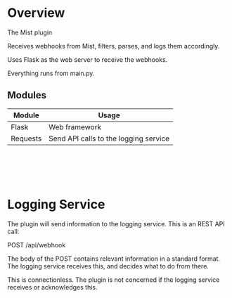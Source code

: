 # Overview

The Mist plugin

Receives webhooks from Mist, filters, parses, and logs them accordingly.

Uses Flask as the web server to receive the webhooks.

Everything runs from main.py.


## Modules

| Module   | Usage                                 |
| -------- | ------------------------------------- |
| Flask    | Web framework                         |
| Requests | Send API calls to the logging service |



</br></br>
---

# Logging Service
The plugin will send information to the logging service. This is an REST API call:

POST /api/webhook

The body of the POST contains relevant information in a standard format. The logging service receives this, and decides what to do from there.

This is connectionless. The plugin is not concerned if the logging service receives or acknowledges this.
